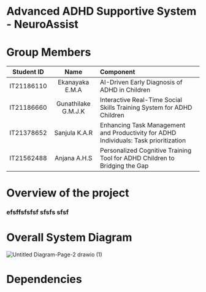 # Advanced ADHD Supportive System - NeuroAssist

# Group Members

|   Student ID | Name| Component |
| :---:         |     :---:      |          :--- |
| IT21186110  | Ekanayaka E.M.A | AI-Driven Early Diagnosis of ADHD in Children |
| IT21186660     | Gunathilake G.M.J.K | Interactive Real-Time Social Skills Training System for ADHD Children  |
| IT21378652     | Sanjula K.A.R | Enhancing Task Management and Productivity for ADHD Individuals: Task prioritization  |
| IT21562488  | Anjana A.H.S | Personalized Cognitive Training Tool for ADHD Children to Bridging the Gap     |


# Overview of the project
### efsffsfsfsf sfsfs sfsf


# Overall System Diagram
![Untitled Diagram-Page-2 drawio (1)](https://github.com/user-attachments/assets/fe6fb785-1238-4228-95a7-01e54b39b397)

# Dependencies



